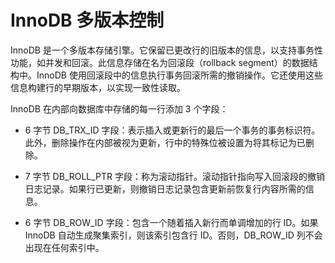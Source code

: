 # InnoDB 多版本控制

InnoDB 是一个多版本存储引擎。它保留已更改行的旧版本的信息，以支持事务性功能，如并发和回滚。此信息存储在名为回滚段（rollback segment）的数据结构中。InnoDB
使用回滚段中的信息执行事务回滚所需的撤销操作。它还使用这些信息构建行的早期版本，以实现一致性读取。

InnoDB 在内部向数据库中存储的每一行添加 3 个字段：

- 6 字节 DB_TRX_ID 字段：表示插入或更新行的最后一个事务的事务标识符。此外，删除操作在内部被视为更新，行中的特殊位被设置为将其标记为已删除。

- 7 字节 DB_ROLL_PTR 字段：称为滚动指针。滚动指针指向写入回滚段的撤销日志记录。如果行已更新，则撤销日志记录包含更新前恢复行内容所需的信息。

- 6 字节 DB_ROW_ID 字段：包含一个随着插入新行而单调增加的行 ID。如果 InnoDB 自动生成聚集索引，则该索引包含行 ID。否则，DB_ROW_ID 列不会出现在任何索引中。